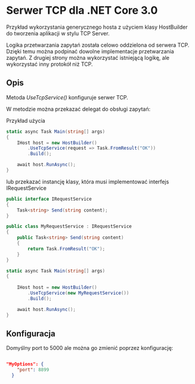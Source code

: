 # Serwer TCP dla .NET Core 3.0

Przykład wykorzystania generycznego hosta z użyciem klasy HostBuilder do tworzenia aplikacji w stylu TCP Server.

Logika przetwarzania zapytań została celowo oddzielona od serwera TCP.
Dzięki temu można podpinać dowolne implementacje przetwarzania zapytań. Z drugiej strony można wykorzystać istniejącą logikę, ale wykorzystać inny protokół niż TCP.


## Opis

Metoda *UseTcpService<T>()* konfiguruje serwer TCP.


W metodzie można przekazać delegat do obsługi zapytań:

 Przykład użycia

~~~ csharp
static async Task Main(string[] args)
{
    IHost host = new HostBuilder()
        .UseTcpService(request => Task.FromResult("OK"))
        .Build();

    await host.RunAsync();
}
~~~

lub przekazać instancję klasy, która musi implementować interfejs IRequestService

~~~ csharp
public interface IRequestService
{
    Task<string> Send(string content);
}

public class MyRequestService : IRequestService
{
    public Task<string> Send(string content)
    {
        return Task.FromResult("OK");
    }
}
~~~

~~~ csharp
static async Task Main(string[] args)
{
    
    IHost host = new HostBuilder()
        .UseTcpService(new MyRequestService())
        .Build();

    await host.RunAsync();
}
~~~


## Konfiguracja

Domyślny port to 5000 ale można go zmienić poprzez konfigurację:

~~~ json

"MyOptions": {
    "port": 8899
  }

~~~






